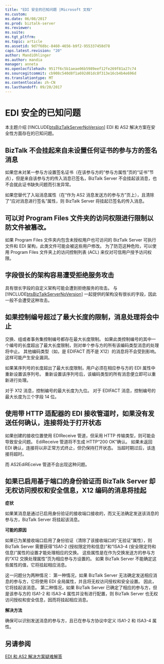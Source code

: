 ```yaml
---
title: "EDI 安全的已知问题 |Microsoft 文档"
ms.custom: 
ms.date: 06/08/2017
ms.prod: biztalk-server
ms.reviewer: 
ms.suite: 
ms.tgt_pltfrm: 
ms.topic: article
ms.assetid: 9d7f68bc-8460-4656-b9f2-955337458d78
caps.latest.revision: "20"
author: MandiOhlinger
ms.author: mandia
manager: anneta
ms.openlocfilehash: 9517f6c5b1aeae06b5989eef12fe269f81a27c74
ms.sourcegitcommit: cb908c540d8f1a692d01dc8f313e16cb4b4e696d
ms.translationtype: MT
ms.contentlocale: zh-CN
ms.lasthandoff: 09/20/2017
---
```

# <a name="known-issues-with-edi-security"></a>EDI 安全的已知问题
本主题介绍 [!INCLUDE[btsBizTalkServerNoVersion](../includes/btsbiztalkservernoversion-md.md)] EDI 和 AS2 解决方案在安全性方面存在的已知问题。  
  
## <a name="biztalk-will-not-suspend-a-signed-message-from-a-party-for-which-no-certificate-is-set"></a>BizTalk 不会挂起来自未设置任何证书的参与方的签名消息  
 如果您未对某一参与方设置签名证书（在该参与方的“参与方属性”页的“证书”节点），但是来自该参与方的传入消息已签名，BizTalk Server 不会挂起该消息，也不会就此证书缺失问题而引发异常。  
  
 如果您替代了入站消息属性（在“作为 AS2 消息发送方的参与方”页上），且清除了“应对消息进行签名”属性，则 BizTalk Server 将挂起已签名的传入消息。  
  
## <a name="access-to-program-files-folder-can-be-limited-to-prevent-file-tampering"></a>可以对 Program Files 文件夹的访问权限进行限制以防文件被篡改。  
 如果 Program Files 文件夹内包含未授权用户也可访问的 BizTalk Server 可执行文件和 EDI 架构，此类文件可能会被这些用户修改。 为了防范这种危险，可以使用 Program Files 文件夹上的访问控制列表 (ACL) 来仅对可信用户授予访问权限。  
  
## <a name="a-schema-with-a-long-field-can-be-susceptible-to-a-denial-of-service-attack"></a>字段很长的架构容易遭受拒绝服务攻击  
 具有很长字段的自定义架构可能会遭到拒绝服务的攻击。 与 [!INCLUDE[btsBizTalkServerNoVersion](../includes/btsbiztalkservernoversion-md.md)] 一起提供的架构没有很长的字段，因此一般不会遭受这种攻击。  
  
## <a name="message-processing-will-be-aborted-if-a-control-number-exceeds-its-maximum-length"></a>如果控制编号超过了最大长度的限制，消息处理将会中止  
 交换、组或者事务集控制编号都存在最大长度限制。 如果此类控制编号的其中一个编号的长度超出了最大长度限制，则对单个参与方的所有该编码类型消息的处理将中止。 其他编码类型（如，是 EDIFACT 而不是 X12）的消息将不会受到影响。 这样可能产生安全漏洞。  
  
 如果某序列号的长度超出了最大长度限制，用户必须在相应参与方的 EDI 属性中重新设置该序列号。 重新设置该序列号后，该编码类型的所有消息便立即可以重新进行处理。  
  
 对于 X12 消息，控制编号的最大长度为九位。 对于 EDIFACT 消息，控制编号的最大长度为三个字段 14 位。  
  
## <a name="using-the-edi-receive-pipeline-with-an-http-adapter-will-leave-the-connection-open-if-no-ack-is-sent"></a>使用带 HTTP 适配器的 EDI 接收管道时，如果没有发送任何确认，连接将处于打开状态  
 如果创建的接收位置使用 EDIReceive 管道，但采用 HTTP 传输类型，则可能会导致安全问题。 EdiReceive 管道将不生成 HTTP“200 OK”确认。 如果未返回 EDI 确认，连接将以非正常方式终止，但仍保持打开状态。 当超时期过后，该连接将超时。  
  
 而 AS2EdiREceive 管道不会出现这种问题。  
  
## <a name="an-x12-encoded-message-is-suspended-if-port-based-authentication-is-enabled-and-biztalk-server-does-not-have-access-to-the-authorization-and-security-information"></a>如果已启用基于端口的身份验证而 BizTalk Server 却无权访问授权和安全信息，X12 编码的消息将挂起  
 **症状**  
  
 如果某消息是通过已启用身份验证的接收端口接收的，而又无法确定发送该消息的参与方，BizTalk Server 将挂起该消息。  
  
 **可能的原因**  
  
 如果已为某接收端口启用了身份验证（清除了该接收端口的“无验证”属性），则 BizTalk Server 需要获得“ISA1-2 (授权限定符和信息)”和“ISA3-4 (安全限定符和信息)”属性的设置才能处理相应的交换。 这些属性是在作为交换发送方的参与方的“X12 交换处理属性”页为相应参与方设置的。 如果 BizTalk Server 不能确定这些属性的值，它将挂起相应消息。  
  
 这一问题分为两种情况： 第一种情况，如果 BizTalk Server 无法确定发送相应消息的参与方，它将使用 EDI 全局属性，并且将无权访问授权和安全设置。 因此，它将挂起该消息。 第二种情况，如果 BizTalk Server 已确定了相应的参与方，但是该参与方的 ISA1-2 和 ISA3-4 属性并没有进行配置，则 BizTalk Server 也无权访问授权和安全信息，因而将挂起相应消息。  
  
 **解决方法**  
  
 确保可以识别发送消息的参与方，且已在参与方协议中定义 ISA1-2 和 ISA3-4 属性。  
  
## <a name="see-also"></a>另请参阅  
 [EDI 和 AS2 解决方案疑难解答](../core/troubleshooting-edi-and-as2-solutions.md)